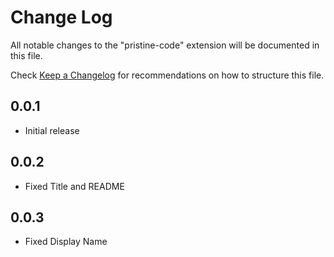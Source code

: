 # Change Log

All notable changes to the "pristine-code" extension will be documented in this file.

Check [Keep a Changelog](http://keepachangelog.com/) for recommendations on how to structure this file.

## 0.0.1

- Initial release

## 0.0.2

- Fixed Title and README

## 0.0.3

- Fixed Display Name
